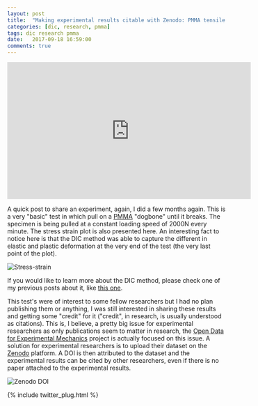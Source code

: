 ```yaml
---
layout: post
title:  "Making experimental results citable with Zenodo: PMMA tensile test"
categories: [dic, research, pmma]
tags: dic research pmma
date:   2017-09-18 16:59:00
comments: true
---
```


<iframe width="560" height="315" src="https://www.youtube.com/embed/Gj5cQQQ8a4M" frameborder="0" allowfullscreen></iframe>

A quick post to share an experiment, again, I did a few months again. This is a very "basic" test in which pull on a [PMMA](https://en.wikipedia.org/wiki/Poly(methyl_methacrylate)) "dogbone" until it breaks.
The specimen is being pulled at a constant loading speed of 2000N every minute.
The stress strain plot is also presented here. An interesting fact to notice here is that the DIC method was able to capture the different in elastic and plastic deformation at the very end of the test (the very last point of the plot).

![Stress-strain](https://i.imgur.com/0uqm0dQ.png)

If you would like to learn more about the DIC method, please check one of my previous posts about it, like [this one](http://iltabiai.github.io/research/dic/chitosan/2017/07/14/chitosan-dic.html). 


This test's were of interest to some fellow researchers but I had no plan publishing them or anything, I was still interested in sharing these results and getting some "credit" for it ("credit", in research, is usually understood as citations). This is, I believe, a pretty big issue for experimental researchers as only publications seem to matter in research, the [Open Data for Experimental Mechanics](https://opendataexpmechanics.github.io/) project is actually focused on this issue. A solution for experimental researchers is to upload their dataset on the [Zenodo](https://zenodo.org/) platform. A DOI is then attributed to the dataset and the experimental results can be cited by other researchers, even if there is no paper attached to the experimental results.

![Zenodo DOI](https://zenodo.org/badge/DOI/10.5281/zenodo.894890.svg)


{% include twitter_plug.html %}
